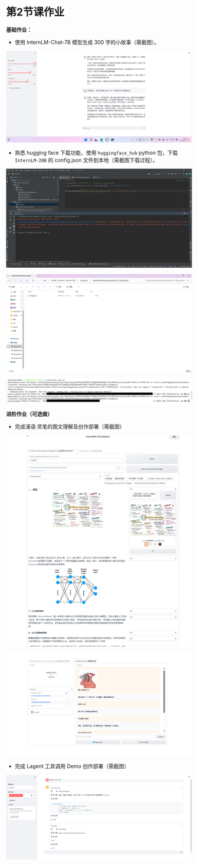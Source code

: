 # 第2节课作业&#x20;

**基础作业：**

-   使用 InternLM-Chat-7B 模型生成 300 字的小故事（需截图）。

![](image/image_n4U2CfFmPo.png)

-   熟悉 hugging face 下载功能，使用 `huggingface_hub` python 包，下载 `InternLM-20B` 的 config.json 文件到本地（需截图下载过程）。

![](image/image_Ltr7EYccCE.png)

![](image/image_1K0G0K69Dr.png)

![](image/image_IuFkxnYWE6.png)

**进阶作业（可选做）**

-   完成浦语·灵笔的图文理解及创作部署（需截图）

![](image/image_DyUkWRyEnz.png)

![](image/image_UaLSQwQWni.png)

-   完成 Lagent 工具调用 Demo 创作部署（需截图）

![](image/image_ZaFolwobQM.png)
